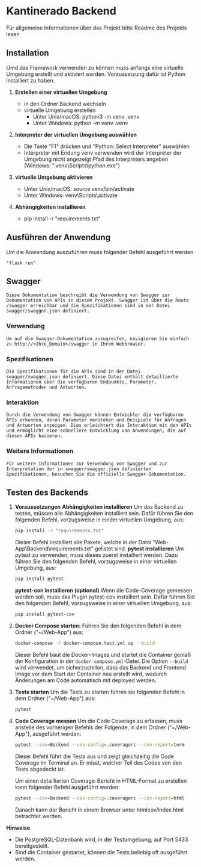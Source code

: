# Kantinerado Backend
Für allgemeine Informationen über das Projekt bitte Readme des Projekts lesen

## Installation
Umd das Framework verwenden zu können muss anfangs eine virtuelle Umgebung erstellt und aktiviert werden.
Voraussetzung dafür ist Python installiert zu haben.

1. **Erstellen einer virtuellen Umgebung**
   - in den Ordner Backend wechseln
   - virtuelle Umgebung erstellen
        - Unter Unix/macOS:
            python3 -m venv .venv
        - Unter Windows:
            python -m venv .venv

2. **Interpreter der virtuellen Umgebung auswählen**
   - Die Taste "F1" drücken und "Python: Select Interpreter" auswählen
   - Interpreter mit Endung venv verwenden 
     wird der Interpreter der Umgebung nicht angezeigt Pfad des Interpreters angeben (Windows: ".venv\Scripts\python.exe")

3. **virtuelle Umgebung aktivieren**
    - Unter Unix/macOS:
        source venv/bin/activate
    - Unter Windows:
        venv\Scripts\activate

4. **Abhängigkeiten installieren**
    - pip install -r "requirements.txt"

## Ausführen der Anwendung
Um die Anwendung auszuführen muss folgender Befehl ausgeführt werden

    "flask run"

## Swagger
    Diese Dokumentation beschreibt die Verwendung von Swagger zur Dokumentation von APIs in diesem Projekt. Swagger ist über die Route /swagger erreichbar und die Spezifikationen sind in der Datei swagger/swagger.json definiert.

### Verwendung
    Um auf die Swagger-Dokumentation zuzugreifen, navigieren Sie einfach zu http://<Ihre_Domain>/swagger in Ihrem Webbrowser.

### Spezifikationen
    Die Spezifikationen für die APIs sind in der Datei swagger/swagger.json definiert. Diese Datei enthält detaillierte Informationen über die verfügbaren Endpunkte, Parameter, Anfragemethoden und Antworten.

### Interaktion
    Durch die Verwendung von Swagger können Entwickler die verfügbaren APIs erkunden, deren Parameter verstehen und Beispiele für Anfragen und Antworten anzeigen. Dies erleichtert die Interaktion mit den APIs und ermöglicht eine schnellere Entwicklung von Anwendungen, die auf diesen APIs basieren.

### Weitere Informationen
    Für weitere Informationen zur Verwendung von Swagger und zur Interpretation der in swagger/swagger.json definierten Spezifikationen, besuchen Sie die offizielle Swagger-Dokumentation.

## Testen des Backends

1. **Voraussetzungen**
    **Abhängigkeiten installieren**
    Um das Backend zu testen, müssen alle Abhängigkeiten installiert sein.
    Dafür führen Sie den folgenden Befehl, vorzugsweise in einder virtuellen Umgebung, aus:
    ```bash
    pip install -r "requirements.txt"
    ```
    Dieser Befehl installiert alle Pakete, welche in der Datai "Web-App\Backend\requirements.txt" gelistet sind.
    **pytest installieren**
    Um pytest zu verwenden, muss dieses zuerst installiert werden.
    Dazu führen Sie den folgenden Befehl, vorzugsweise in einer virtuellen Umgebung, aus:
    ```bash
    pip install pytest
    ```

    **pytest-con installieren (optional)**
    Wenn die Code-Coverage gemessen werden soll, muss das Plugin pytest-cov installiert sein.
    Dafür führen Sid den folgenden Befehl, vorzugsweise in einer virtuellen Umgebung, aus:
    ```bash
    pip install pytest-cov
    ```

2. **Docker Compose starten:**
    Führen Sie den folgenden Befehl in dem Ordner ("~/Web-App") aus:
    ```bash
    docker-compose -f docker-compose.test.yml up --build
    ```
    Dieser Befehl baut die Docker-Images und startet die Container gemäß der Konfiguration in der `docker-compose.yml`-Datei. Die Option `--build` wird verwendet, um sicherzustellen, dass das Backend und Frontend Image vor dem Start der Container neu erstellt wird, wodurch Änderungen am Code automatisch mit deployed werden.

3. **Tests starten**
    Um die Tests zu starten führen sie folgenden Befehl in dem Ordner ("~/Web-App") aus:
    ```bash
    pytest
    ```

4. **Code Coverage messen**
    Um die Code Coverage zu erfassen, muss anstelle des vorherigen Befehls der Folgende, in dem Ordner ("~/Web-App"), ausgeführt werden:
    ```bash
    pytest --cov=Backend --cov-config=.coveragerc --cov-report=term
    ```
    Dieser Befehl führt die Tests aus und zeigt gleichzeitig die Code Coverage im Terminal an. Er misst, welcher Teil des Codes von den Tests abgedeckt ist.

    Um einen detaillierten Coverage-Bericht in HTML-Format zu erstellen kann folgender Befehl ausgeführt werden:
    ```bash
    pytest --cov=Backend --cov-config=.coveragerc --cov-report=html
    ```
    Danach kann der Bericht in einem Browser unter htmlcov/index.html betrachtet werden.


**Hinweise**
- Die PostgreSQL-Datenbank wird, in der Testumgebung, auf Port 5433 bereitgestellt.
- Sind die Container gestartet, können die Tests beliebig oft ausgeführt werden.
